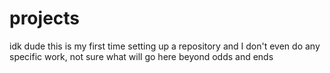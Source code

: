# projects
idk dude this is my first time setting up a repository and I don't even do any specific work, not sure what will go here beyond odds and ends
